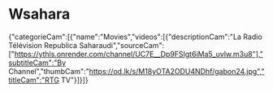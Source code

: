 # Wsahara
{"categorieCam":[{"name":"Movies","videos":[{"descriptionCam":"La Radio Télévision Republica Saharaudi","sourceCam":["https://ythls.onrender.com/channel/UC7E__Dp9FSIgt6iMa5_uvlw.m3u8"],"subtitleCam":"By Channel","thumbCam":"https://od.lk/s/M18yOTA2ODU4NDhf/gabon24.jpg","titleCam":"RTG TV"}]}]}

